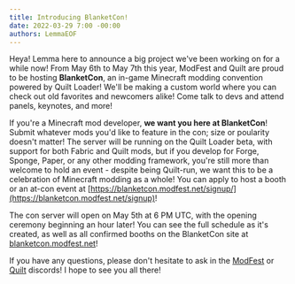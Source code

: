 ```yaml
---
title: Introducing BlanketCon!
date: 2022-03-29 7:00 -00:00
authors: LemmaEOF
---
```


Heya! Lemma here to announce a big project we've been working on for a while now! From May 6th to May 7th this year, ModFest and Quilt are proud to be hosting **BlanketCon**, an in-game Minecraft modding convention powered by Quilt Loader! We'll be making a custom world where you can check out old favorites and newcomers alike! Come talk to devs and attend panels, keynotes, and more!

If you're a Minecraft mod developer, **we want you here at BlanketCon**! Submit whatever mods you'd like to feature in the con; size or poularity doesn't matter! The server will be running on the Quilt Loader beta, with support for both Fabric and Quilt mods, but if you develop for Forge, Sponge, Paper, or any other modding framework, you're still more than welcome to hold an event - despite being Quilt-run, we want this to be a celebration of Minecraft modding as a whole! You can apply to host a booth or an at-con event at [https://blanketcon.modfest.net/signup/](https://blanketcon.modfest.net/signup)!

The con server will open on May 5th at 6 PM UTC, with the opening ceremony beginning an hour later! You can see the full schedule as it's created, as well as all confirmed booths on the BlanketCon site at [blanketcon.modfest.net](https://blanketcon.modfest.net)!

If you have any questions, please don't hesitate to ask in the [ModFest](https://discord.gg/gn543Ee) or [Quilt](https://discord.quiltmc.org) discords! I hope to see you all there!